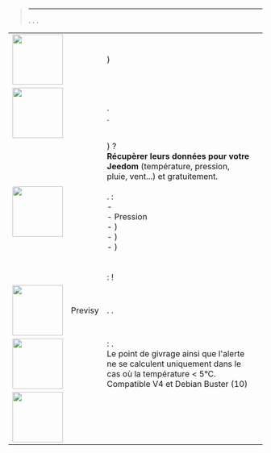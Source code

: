 
# 


>****
>. . .
> [](https://market.jeedom.com/index.php?v=d&p=market&type=plugin&categorie=weather) 


| | | | |
|--- | --- | --- | ---|
|<img src="baro/baro_icon.png" class="pluginLogo" width="100" />||)|[](https://odolc.github.io/Baro/de_DE/)<br/>[](https://market.jeedom.com/index.php?v=d&p=market_display&id=2405)<br/>[](https://odolc.github.io/Baro/de_DE/changelog)|
|<img src="designImgSwitch/designImgSwitch_icon.png" class="pluginLogo" width="100" />||.<br/>.|[](https://mips2648.github.io/jeedom-plugins-docs/designImgSwitch/de_DE/)<br/>[](https://market.jeedom.com/index.php?v=d&p=market_display&id=3819)<br/>[](https://mips2648.github.io/jeedom-plugins-docs/designImgSwitch/de_DE/changelog)|
|<img src="netatmoPublicData/netatmoPublicData_icon.png" class="pluginLogo" width="100" />|| ) ? <br><strong>Récupèrer leurs données pour votre Jeedom</strong> (température, pression, pluie, vent...) et gratuitement. <br><br>.   :<br>- <br>- Pression<br>- )<br>- )<br>-  )<br><br><br> :  !|[](https://jim005.github.io/jeedom-netatmoPublicData/de_DE/)<br/>[](https://market.jeedom.com/index.php?v=d&p=market_display&id=4008)<br/>[](https://jim005.github.io/jeedom-netatmoPublicData/de_DE/changelog)|
|<img src="previsy/previsy_icon.png" class="pluginLogo" width="100" />|Previsy|. .|[](https://ynats.github.io/jeedom-plugin-previsy/de_DE/)<br/>[](https://market.jeedom.com/index.php?v=d&p=market_display&id=4016)<br/>[](https://ynats.github.io/jeedom-plugin-previsy/de_DE/changelog)|
|<img src="rosee/rosee_icon.png" class="pluginLogo" width="100" />|| : . <BR/>Le point de givrage ainsi que l'alerte ne se calculent uniquement dans le cas où la température < 5°C. <BR />Compatible V4 et Debian Buster (10)|[](https://jealg.github.io/documentation/plugin-rosee/de_DE/)<br/>[](https://market.jeedom.com/index.php?v=d&p=market_display&id=1653)<br/>[](https://jealg.github.io/documentation/plugin-rosee/de_DE/changelog)|
|<img src="temperature/temperature_icon.png" class="pluginLogo" width="100" />|||[](https://odolc.github.io/Temperature/de_DE/)<br/>[](https://market.jeedom.com/index.php?v=d&p=market_display&id=2778)<br/>[](https://odolc.github.io/Temperature/de_DE/changelog)|
